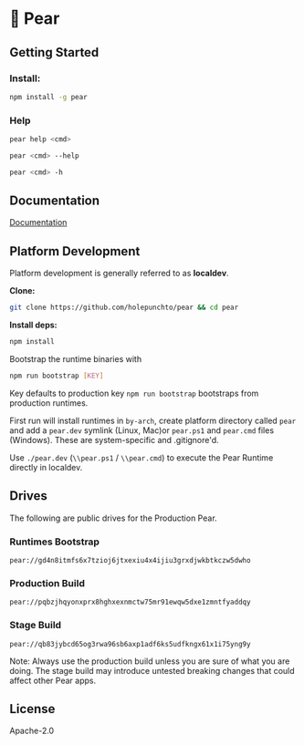 # 🍐 Pear

## Getting Started

### Install:

```sh
npm install -g pear
```

### Help

```sh
pear help <cmd>
```

```sh
pear <cmd> --help
```

```sh
pear <cmd> -h
```

## Documentation

[Documentation](https://docs.pears.com)

## Platform Development

Platform development is generally referred to as **localdev**.

**Clone:**

```sh
git clone https://github.com/holepunchto/pear && cd pear
```

**Install deps:**

```sh
npm install
```

Bootstrap the runtime binaries with

```sh
npm run bootstrap [KEY]
```

Key defaults to production key `npm run bootstrap` bootstraps from production runtimes.

First run will install runtimes in `by-arch`, create platform directory called `pear` and add a `pear.dev` symlink (Linux, Mac)or `pear.ps1` and `pear.cmd` files (Windows). These are system-specific and .gitignore'd.

Use `./pear.dev` (`\\pear.ps1` / `\\pear.cmd`) to execute the Pear Runtime directly in localdev.


## Drives

The following are public drives for the Production Pear.

### Runtimes Bootstrap

```
pear://gd4n8itmfs6x7tzioj6jtxexiu4x4ijiu3grxdjwkbtkczw5dwho
```

### Production Build

```
pear://pqbzjhqyonxprx8hghxexnmctw75mr91ewqw5dxe1zmntfyaddqy
```

### Stage Build

```
pear://qb83jybcd65og3rwa96sb6axp1adf6ks5udfkngx61x1i75yng9y
```

Note: Always use the production build unless you are sure of what you are doing. The stage build may introduce untested breaking changes that could affect other Pear apps.

## License

Apache-2.0
